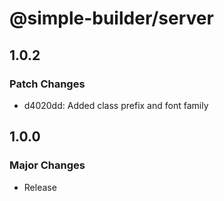 # @simple-builder/server

## 1.0.2

### Patch Changes

- d4020dd: Added class prefix and font family

## 1.0.0

### Major Changes

- Release
